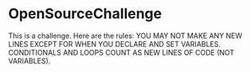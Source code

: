 # OpenSourceChallenge
This is a challenge. Here are the rules:
YOU MAY NOT MAKE ANY NEW LINES EXCEPT FOR WHEN YOU DECLARE AND SET VARIABLES.
CONDITIONALS AND LOOPS COUNT AS NEW LINES OF CODE (NOT VARIABLES).